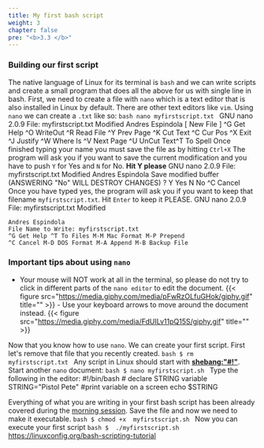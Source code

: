 ```yaml
---
title: My first bash script
weight: 3
chapter: false
pre: "<b>3.3 </b>"
---
```

### Building our first script
The native language of Linux for its terminal is `bash` and we can write 
scripts and create a small program that does all the above for us with 
single line in bash. First, we need to create a file with `nano` which 
is a text editor that is also installed in Linux by default. There are 
other text editors like `vim`. Using `nano` we can create a `.txt` like 
so: ```bash nano myfirstscript.txt ```
	  GNU nano 2.0.9 File: myfirstscript.txt Modified
	Andres Espindola
									  [ New File ]
	^G Get Help ^O WriteOut ^R Read File ^Y Prev Page ^K Cut Text ^C 
Cur Pos
	^X Exit ^J Justify ^W Where Is ^V Next Page ^U UnCut Text^T To 
Spell Once finished typing your name you must save the file as by 
hitting `Ctrl+X` The program will ask you if you want to save the 
current modification and you have to push `Y` for Yes and `N` for No. 
**Hit Y please**
	GNU nano 2.0.9 File: myfirstscript.txt Modified
	Andres Espindola
	Save modified buffer (ANSWERING "No" WILL DESTROY CHANGES) ?
	 Y Yes
	 N No ^C Cancel Once you have typed yes, the program will ask 
you if you want to keep that filename `myfirstscript.txt`. Hit `Enter` 
to keep it PLEASE.
	GNU nano 2.0.9 File: myfirstscript.txt Modified
		
	Andres Espindola
	File Name to Write: myfirstscript.txt
	^G Get Help ^T To Files M-M Mac Format M-P Prepend
	^C Cancel M-D DOS Format M-A Append M-B Backup File
### Important tips about using `nano`
- Your mouse will NOT work at all in the terminal, so please do not try 
to click in different parts of the `nano editor` to edit the document.
 {{< figure src="https://media.giphy.com/media/pFwRzOLfuGHok/giphy.gif" 
title="" >}} - Use your keyboard arrows to move around the document 
instead.
 {{< figure src="https://media.giphy.com/media/FdUILv11pQ15S/giphy.gif" 
title="" >}}
 
Now that you know how to use `nano`. We can create your first script. 
First let's remove that file that you recently created. ```bash $ rm 
myfirstscript.txt ``` Any script in Linux should start with 
[**shebang:"#!"**](https://en.wikipedia.org/wiki/Shebang_(Unix)). Start 
another `nano` document: ```bash $ nano myfirstscript.sh ``` Type the 
following in the editor:
	#!/bin/bash
	# declare STRING variable
	STRING="Pistol Pete"
	#print variable on a screen
	echo $STRING
	
Everything of what you are writing in your first bash script has been 
already covered during the [morning session](../../morning). Save the 
file and now we need to make it executable. ```bash $ chmod +x 
myfirstscript.sh ``` Now you can execute your first script ```bash $ 
./myfirstscript.sh ```
https://linuxconfig.org/bash-scripting-tutorial
